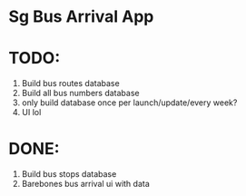 # Sg Bus Arrival App

# TODO:
1. Build bus routes database
2. Build all bus numbers database
3. only build database once per launch/update/every week?
4. UI lol

# DONE:
1. Build bus stops database
2. Barebones bus arrival ui with data